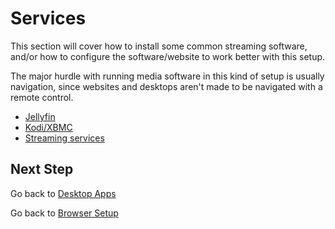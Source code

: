# Services

This section will cover how to install some common streaming software, and/or how to configure the software/website to work better with this setup.

The major hurdle with running media software in this kind of setup is usually navigation, since websites and desktops aren't made to be navigated with a remote control.
- [Jellyfin](Jellyfin.md)
- [Kodi/XBMC](Kodi.md)
- [Streaming services](SlyGuy.md)

## Next Step

Go back to [Desktop Apps](../Desktop.md)

Go back to [Browser Setup](../browsers/README.md)